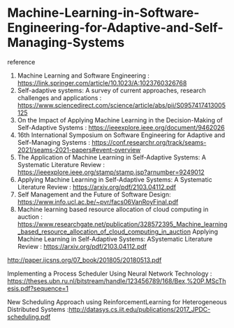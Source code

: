 # Machine-Learning-in-Software-Engineering-for-Adaptive-and-Self-Managing-Systems

reference
1) Machine Learning and Software Engineering : https://link.springer.com/article/10.1023/A:1023760326768
2) Self-adaptive systems: A survey of current approaches, research challenges and applications : https://www.sciencedirect.com/science/article/abs/pii/S0957417413005125
3) On the Impact of Applying Machine Learning in the Decision-Making of Self-Adaptive Systems : https://ieeexplore.ieee.org/document/9462026
4) 16th International Symposium on Software Engineering for Adaptive and Self-Managing Systems : https://conf.researchr.org/track/seams-2021/seams-2021-papers#event-overview
5) The Application of Machine Learning in Self-Adaptive Systems: A Systematic Literature Review : https://ieeexplore.ieee.org/stamp/stamp.jsp?arnumber=9249012
6) Applying Machine Learning in Self-Adaptive Systems: A Systematic Literature Review : https://arxiv.org/pdf/2103.04112.pdf
7) Self Management and the Future of Software Design: https://www.info.ucl.ac.be/~pvr/facs06VanRoyFinal.pdf
8) Machine learning based resource allocation of cloud computing in auction : https://www.researchgate.net/publication/328572395_Machine_learning_based_resource_allocation_of_cloud_computing_in_auction
Applying Machine Learning in Self-Adaptive Systems: ASystematic Literature Review : https://arxiv.org/pdf/2103.04112.pdf

http://paper.ijcsns.org/07_book/201805/20180513.pdf

Implementing a Process Scheduler Using Neural Network Technology : https://theses.ubn.ru.nl/bitstream/handle/123456789/168/Bex,%20P.MScThesis.pdf?sequence=1

New Scheduling Approach using ReinforcementLearning for Heterogeneous Distributed Systems :http://datasys.cs.iit.edu/publications/2017_JPDC-scheduling.pdf
